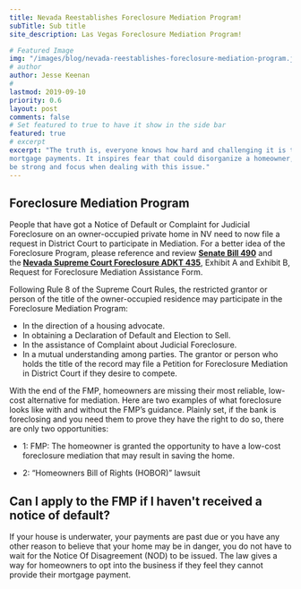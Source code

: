 ```yaml
---
title: Nevada Reestablishes Foreclosure Mediation Program!
subTitle: Sub title
site_description: Las Vegas Foreclosure Mediation Program!

# Featured Image
img: "/images/blog/nevada-reestablishes-foreclosure-mediation-program.jpg"
# author
author: Jesse Keenan
#
lastmod: 2019-09-10
priority: 0.6
layout: post
comments: false
# Set featured to true to have it show in the side bar
featured: true
# excerpt
excerpt: "The truth is, everyone knows how hard and challenging it is to fall behind in making the
mortgage payments. It inspires fear that could disorganize a homeowner, but you must
be strong and focus when dealing with this issue."
---
```


## Foreclosure Mediation Program

<p><span data-preserver-spaces="true">People that have got a Notice of Default or Complaint for Judicial Foreclosure on an owner-occupied private home in NV need to now file a request in District Court to participate in Mediation. For a better idea of the Foreclosure Program, please reference and review&nbsp;</span><a class="" href="https://www.leg.state.nv.us/Session/79th2017/Bills/SB/SB490_EN.pdf" target="_blank" rel="noopener"><strong><span data-preserver-spaces="true">Senate Bill 490</span></strong></a><span data-preserver-spaces="true">&nbsp;and the</span><strong><span data-preserver-spaces="true">&nbsp;</span></strong><a class="" href="https://nvcourts.gov/Supreme/Rules/Amendments/Foreclosure_Mediation_Rules/" target="_blank" rel="noopener"><strong><span data-preserver-spaces="true">Nevada Supreme Court Foreclosure ADKT 435</span></strong></a><span data-preserver-spaces="true">, Exhibit A and Exhibit B, Request for Foreclosure Mediation Assistance Form.</span></p>

Following Rule 8 of the Supreme Court Rules, the restricted grantor or person of the title of the owner-occupied residence may participate in the Foreclosure Mediation Program:

- In the direction of a housing advocate.
- In obtaining a Declaration of Default and Election to Sell.
- In the assistance of Complaint about Judicial Foreclosure.
- In a mutual understanding among parties.
  The grantor or person who holds the title of the record may file a Petition for Foreclosure Mediation in District Court if they desire to compete.

With the end of the FMP, homeowners are missing their most reliable, low-cost alternative for mediation. Here are two examples of what foreclosure looks like with and without the FMP’s guidance. Plainly set, if the bank is foreclosing and you need them to prove they have the right to do so, there are only two opportunities:

- 1: FMP: The homeowner is granted the opportunity to have a low-cost foreclosure mediation that may result in saving the home.

- 2: “Homeowners Bill of Rights (HOBOR)” lawsuit

## Can I apply to the FMP if I haven't received a notice of default?

If your house is underwater, your payments are past due or you have any other reason to believe that your home may be in danger, you do not have to wait for the Notice Of Disagreement (NOD) to be issued. The law gives a way for homeowners to opt into the business if they feel they cannot provide their mortgage payment.
